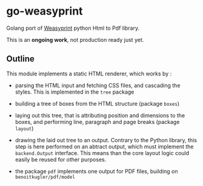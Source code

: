 # go-weasyprint

Golang port of [Weasyprint](https://github.com/Kozea/WeasyPrint) python Html to Pdf library.

This is an **ongoing work**, not production ready just yet.

## Outline

This module implements a static HTML renderer, which works by :

- parsing the HTML input and fetching CSS files, and cascading the styles. This is implemented in the `tree` package

- building a tree of boxes from the HTML structure (package `boxes`)

- laying out this tree, that is attributing position and dimensions to the boxes, and performing line, paragraph and page breaks (package `layout`)

- drawing the laid out tree to an output. Contrary to the Python library, this step is here performed on an abtract output, which must implement the `backend.Output` interface. This means than the core layout logic could easily be reused for other purposes.

- the package `pdf` implements one output for PDF files, building on `benoitkugler/pdf/model`
